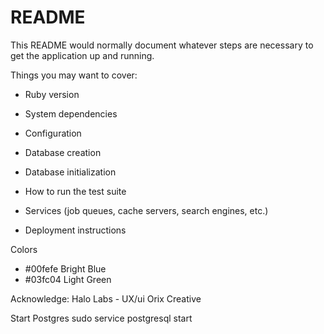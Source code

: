 # README

This README would normally document whatever steps are necessary to get the
application up and running.

Things you may want to cover:

* Ruby version

* System dependencies

* Configuration

* Database creation

* Database initialization

* How to run the test suite

* Services (job queues, cache servers, search engines, etc.)

* Deployment instructions

Colors
- #00fefe Bright Blue
- #03fc04 Light Green


Acknowledge: Halo Labs - UX/ui
Orix Creative


Start Postgres 
sudo service postgresql start